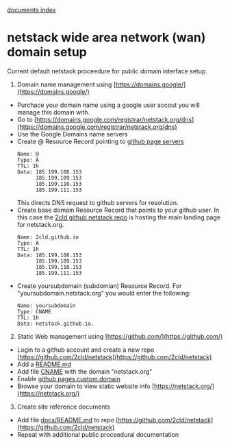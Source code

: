 [documents index](../../)
# netstack wide area network (wan) domain setup

Current default netstack proceedure for public domain interface setup.

1. Domain name management using [https://domains.google/](https://domains.google/)
  - Purchace your domain name using a google user accout you will manage this domain with.
  - Go to [https://domains.google.com/registrar/netstack.org/dns](https://domains.google.com/registrar/netstack.org/dns)
  - Use the Google Domains name servers
  - Create @ Resource Record pointing to [github page servers](https://docs.github.com/en/github/working-with-github-pages/managing-a-custom-domain-for-your-github-pages-site)
    ```
    Name: @ 
    Type: A 
    TTL: 1h 
    Data: 185.199.108.153
          185.199.109.153
          185.199.110.153
          185.199.111.153
    ```
    This directs DNS request to github servers for resolution.
  - Create base domain Resource Record that points to your github user.  In this case the [2cld github netstack repo](https://github.com/2cld/netstack) is hosting the main landing page for netstack.org.
    ```
    Name: 2cld.github.io 
    Type: A 
    TTL: 1h 
    Data: 185.199.108.153
          185.199.109.153
          185.199.110.153
          185.199.111.153
    ```
  - Create yoursubdomain (subdomian) Resource Record. For "yoursubdomain.netstack.org" you would enter the following:
    ```
    Name: yoursubdomain 
    Type: CNAME
    TTL: 1h 
    Data: netstack.github.io.
    ```
2. Static Web management using [https://github.com/](https://github.com/)
  - Login to a github account and create a new repo [https://github.com/2cld/netstack](https://github.com/2cld/netstack)
  - Add a [README.md](https://github.com/2cld/netstack/blob/master/README.md)
  - Add file [CNAME](https://github.com/2cld/netstack/blob/master/CNAME) with the domain "netstack.org"
  - Enable [github pages custom domain](https://docs.github.com/en/github/working-with-github-pages/managing-a-custom-domain-for-your-github-pages-site)
  - Browse your domain to view static website info [https://netstack.org/](https://netstack.org/)
3. Create site reference documents
  - Add file [docs/README.md](https://github.com/2cld/netstack/blob/master/docs/README.md) to repo [https://github.com/2cld/netstack](https://github.com/2cld/netstack)
  - Repeat with additional public proceedural documentation
